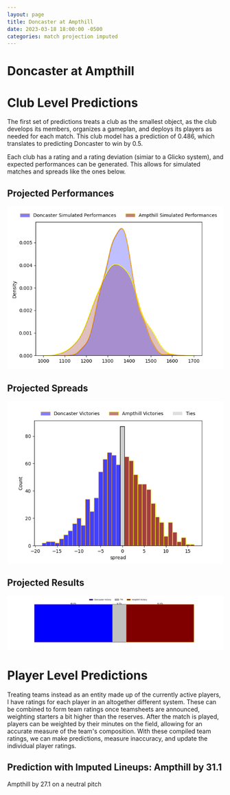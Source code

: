 ```yaml
---  
layout: page  
title: Doncaster at Ampthill  
date: 2023-03-18 18:00:00 -0500  
categories: match projection imputed  
---
```

# Doncaster at Ampthill

# Club Level Predictions


The first set of predictions treats a club as the smallest object, as the club develops its members, organizes a gameplan, and deploys its players as needed for each match. This club model has a prediction of 0.486, which translates to predicting Doncaster to win by 0.5.

Each club has a rating and a rating deviation (simiar to a Glicko system), and expected performances can be generated. This allows for simulated matches and spreads like the ones below.
## Projected Performances


![Projected Performances](plots/performances_2023-03-18-Ampthill-Doncaster.png)
## Projected Spreads


![Projected Spreads](plots/spreads_2023-03-18-Ampthill-Doncaster.png)
## Projected Results


![Projected Results](plots/resultbar_2023-03-18-Ampthill-Doncaster.png)
# Player Level Predictions


Treating teams instead as an entity made up of the currently active players, I have ratings for each player in an altogether different system. These can be combined to form team ratings once teamsheets are announced, weighting starters a bit higher than the reserves. After the match is played, players can be weighted by their minutes on the field, allowing for an accurate measure of the team's composition. With these compiled team ratings, we can make predictions, measure inaccuracy, and update the individual player ratings.
## Prediction with Imputed Lineups: Ampthill by 31.1


Ampthill by 27.1 on a neutral pitch

